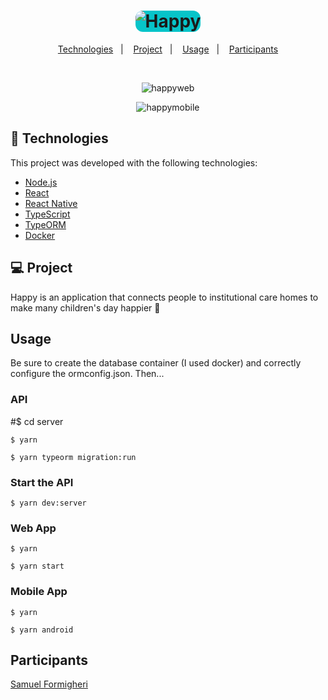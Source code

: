 <h1 align="center">
    <img alt="Happy" title="Happy" src="https://user-images.githubusercontent.com/62508848/96302086-88ef5d00-0fce-11eb-8560-7b8f9603adad.png" style="background:#07C4C9; border-radius: 12px;"/>
</h1>
 

<p align="center">
  <a href="#-tecnologias">Technologies</a>&nbsp;&nbsp;&nbsp;|&nbsp;&nbsp;&nbsp;
  <a href="#-projeto">Project</a>&nbsp;&nbsp;&nbsp;|&nbsp;&nbsp;&nbsp;
  <a href="#-usage">Usage</a>&nbsp;&nbsp;&nbsp;|&nbsp;&nbsp;&nbsp;
  <a href="#-participants">Participants</a>
</p>

<br>

<p align="center">
  <img alt="happyweb" title="happyweb" src="https://user-images.githubusercontent.com/62508848/96304316-44fe5700-0fd2-11eb-8671-7d242b01e051.gif" />
</p>

<p align="center">
  <img alt="happymobile" title="happymobile" src="https://user-images.githubusercontent.com/62508848/96303376-aa514880-0fd0-11eb-96f5-72d52e3d9a8f.gif" />
</p>

## 🚀 Technologies

This project was developed with the following technologies:

- [Node.js](https://nodejs.org/en/)
- [React](https://reactjs.org)
- [React Native](https://facebook.github.io/react-native/)
- [TypeScript](https://www.typescriptlang.org/)
- [TypeORM](https://typeorm.io/#/)
- [Docker](https://www.docker.com/)

## 💻 Project

Happy is an application that connects people to institutional care homes to make many children's day happier 💜

## Usage

Be sure to create the database container (I used docker) and correctly configure the ormconfig.json. 
Then...

 ### API
  #$ cd server

    $ yarn
  
    $ yarn typeorm migration:run
    
 ### Start the API
 
    $ yarn dev:server


 ### Web App
  
    $ yarn
    
    $ yarn start
    
 ### Mobile App
  
    $ yarn
    
    $ yarn android
   


## Participants

[Samuel Formigheri](https://github.com/SamuelFormigheri)
